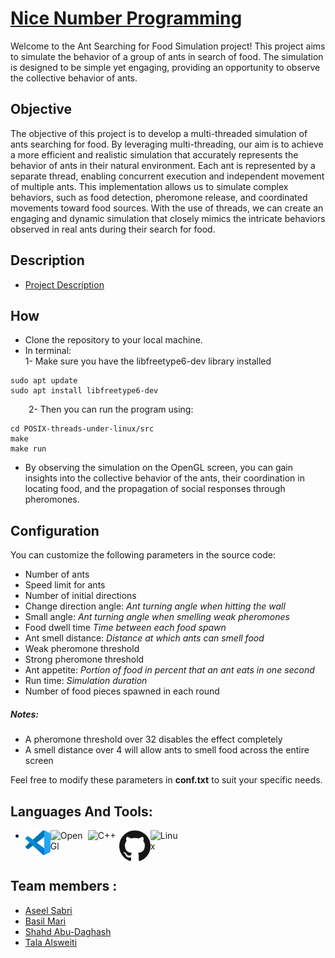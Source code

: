 # [Nice Number Programming](/Nice%20Number%20Programming.pdf)
Welcome to the Ant Searching for Food Simulation project! This project aims to simulate the behavior of a group of ants in search of food. The simulation is designed to be simple yet engaging, providing an opportunity to observe the collective behavior of ants.

## Objective
The objective of this project is to develop a multi-threaded simulation of ants searching for food. By leveraging multi-threading, our aim is to achieve a more efficient and realistic simulation that accurately represents the behavior of ants in their natural environment. Each ant is represented by a separate thread, enabling concurrent execution and independent movement of multiple ants. This implementation allows us to simulate complex behaviors, such as food detection, pheromone release, and coordinated movements toward food sources. With the use of threads, we can create an engaging and dynamic simulation that closely mimics the intricate behaviors observed in real ants during their search for food.

## Description
- [Project Description](/project3_threads.pdf)

 ## How
 - Clone the repository to your local machine.
 - In terminal:  </br>
1- Make sure you have the libfreetype6-dev library installed   </br>
  ```
 sudo apt update
 sudo apt install libfreetype6-dev
 ```
&emsp; &ensp; 2- Then you can run the program using:

 ```
 cd POSIX-threads-under-linux/src
 make
 make run
 ```
 - By observing the simulation on the OpenGL screen, you can gain insights into the collective behavior of the ants, their coordination in locating food, and the propagation of social responses through pheromones.

## Configuration
You can customize the following parameters in the source code:

* Number of ants
* Speed limit for ants
* Number of initial directions
* Change direction angle: *Ant turning angle when hitting the wall*
* Small angle: *Ant turning angle when smelling weak pheromones*
* Food dwell time *Time between each food spawn*
* Ant smell distance: *Distance at which ants can smell food*
* Weak pheromone threshold
* Strong pheromone threshold
* Ant appetite: *Portion of food in percent that an ant eats in one second*
* Run time: *Simulation duration*
* Number of food pieces spawned in each round

##### Notes:
* A pheromone threshold over 32 disables the effect completely
* A smell distance over 4 will allow ants to smell food across the entire screen

Feel free to modify these parameters in **conf.txt** to suit your specific needs.</br>

## Languages And Tools:

- <img align="left" alt="Visual Studio Code" width="40px" src="https://raw.githubusercontent.com/github/explore/80688e429a7d4ef2fca1e82350fe8e3517d3494d/topics/visual-studio-code/visual-studio-code.png" /> <img align="left" alt=  "OpenGl" width="60px" src="https://upload.wikimedia.org/wikipedia/commons/e/e9/Opengl-logo.svg" /><img align="left" alt="C++" width="50px" src="https://upload.wikimedia.org/wikipedia/commons/1/18/ISO_C%2B%2B_Logo.svg" /><img align="left" alt="GitHub" width="50px" src="https://raw.githubusercontent.com/github/explore/78df643247d429f6cc873026c0622819ad797942/topics/github/github.png" /> <img align="left" alt="Linux" width="50px" src="https://upload.wikimedia.org/wikipedia/commons/thumb/3/35/Tux.svg/800px-Tux.svg.png" />

<br/>


## Team members :
- [Aseel Sabri](https://github.com/Aseel-Sabri)
- [Basil Mari](https://github.com/basilm4r0)
- [Shahd Abu-Daghash](https://github.com/shahdDaghash)
- [Tala Alsweiti](https://github.com/talaalsweiti)
